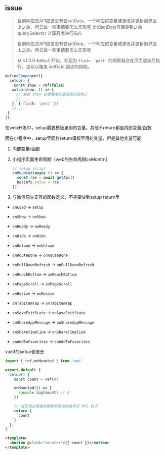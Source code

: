 ## issue

> 目前响应式API应该没有管setData，一个响应的变量被更改并更新到界面上之后，再去做一些事情要怎么实现呢
> 比如setData界面更新之后 querySelector 计算高度进行锚点
>
> 目前响应式API应该没有管setData，一个响应的变量被更改并更新到界面上之后，再去做一些事情要怎么实现呢
>
> 从 v1.0.0-beta.4 开始，标记为 `flush: 'post'` 的观察器会在页面渲染后执行。这可以覆盖 setData 回调的用例。

```js
defineComponent({
  setup() {
    const show = ref(false)
   watch(show, () => {
     // 会在 show 变更触发的重渲染之后执行
     // ...
   }, { flush: 'post' })
   // ...
 }
})
```

在web开发中，setup需要模版里用的变量，其他不return都是内部变量/函数

而在小程序中，setup里同样return模版里用的变量，但是其他变量可能

1. 内部变量/函数
2. 小程序页面生命周期（web的生命周期onMonth()

   ```js
   // setup script
   onMounted(async () => {
     const res = await getApi()
     basinfo.value = res
   })
   ```

3. 与微信原生交互的函数定义，不需要放到setup return里

- `onLoad` -> `setup`
- `onShow` -> `onShow`
- `onReady` -> `onReady`
- `onHide` -> `onHide`
- `onUnload` -> `onUnload`
- `onRouteDone` -> `onRouteDone`

- `onPullDownRefresh` -> `onPullDownRefresh`
- `onReachBottom` -> `onReachBottom`
- `onPageScroll` -> `onPageScroll`
- `onResize` -> `onResize`
- `onTabItemTap` -> `onTabItemTap`
- `onSaveExitState` -> `onSaveExitState`
- `onShareAppMessage` -> `onShareAppMessage`
- `onShareTimeline` -> `onShareTimeline`
- `onAddToFavorites` -> `onAddToFavorites`

vue3的setup也很丑

```js
import { ref,onMounted } from 'vue'

export default {
  setup() {
    const count = ref(0)

    onMounted(() => {
      console.log(count) // 0
    })

    // 返回值会暴露给模板和其他的选项式 API 钩子
    return {
      count
    }
  },
}
```

```html
<template>
  <button @click="count++">{{ count }}</button>
</template>
```
